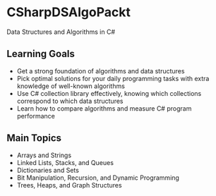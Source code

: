 # CSharpDSAlgoPackt
Data Structures and Algorithms in C#

## Learning Goals
* Get a strong foundation of algorithms and data structures
* Pick optimal solutions for your daily programming tasks with extra knowledge of well-known algorithms
* Use C# collection library effectively, knowing which collections correspond to which data structures
* Learn how to compare algorithms and measure C# program performance

## Main Topics
* Arrays and Strings
* Linked Lists, Stacks, and Queues
* Dictionaries and Sets
* Bit Manipulation, Recursion, and Dynamic Programming
* Trees, Heaps, and Graph Structures
